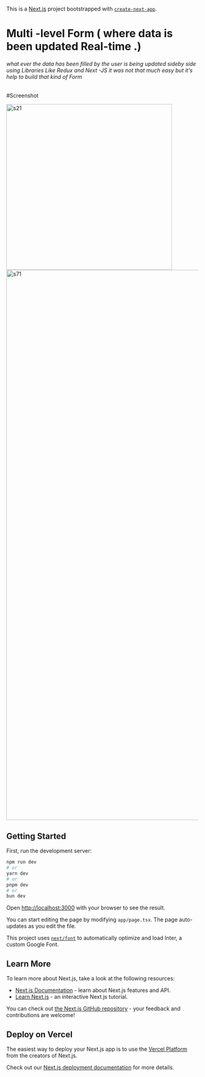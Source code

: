 This is a [Next.js](https://nextjs.org/) project bootstrapped with [`create-next-app`](https://github.com/vercel/next.js/tree/canary/packages/create-next-app).

# Multi -level Form  ( where data is been updated Real-time .)
 <h6> what ever the data has been filled by the user is being updated sideby side using Libraries Like Redux and Next -JS it was not that much easy but it's help to build that kind of Form </h6>

#Screenshot 

<img width="434" alt="s21" src="https://github.com/2732ii2/MultilevelForm/assets/83974207/aeb63e7d-4587-4ef0-8957-dca60edd42d2">

<img width="1440" alt="s71" src="https://github.com/2732ii2/MultilevelForm/assets/83974207/14fe4cba-70d5-41c3-9fcd-613f446a4aac">




## Getting Started

First, run the development server:

```bash
npm run dev
# or
yarn dev
# or
pnpm dev
# or
bun dev
```

Open [http://localhost:3000](http://localhost:3000) with your browser to see the result.

You can start editing the page by modifying `app/page.tsx`. The page auto-updates as you edit the file.

This project uses [`next/font`](https://nextjs.org/docs/basic-features/font-optimization) to automatically optimize and load Inter, a custom Google Font.

## Learn More

To learn more about Next.js, take a look at the following resources:

- [Next.js Documentation](https://nextjs.org/docs) - learn about Next.js features and API.
- [Learn Next.js](https://nextjs.org/learn) - an interactive Next.js tutorial.

You can check out [the Next.js GitHub repository](https://github.com/vercel/next.js/) - your feedback and contributions are welcome!

## Deploy on Vercel

The easiest way to deploy your Next.js app is to use the [Vercel Platform](https://vercel.com/new?utm_medium=default-template&filter=next.js&utm_source=create-next-app&utm_campaign=create-next-app-readme) from the creators of Next.js.

Check out our [Next.js deployment documentation](https://nextjs.org/docs/deployment) for more details.
